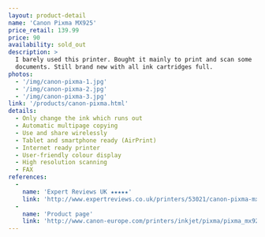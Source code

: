 ```yaml
---
layout: product-detail
name: 'Canon Pixma MX925'
price_retail: 139.99
price: 90
availability: sold_out
description: >
  I barely used this printer. Bought it mainly to print and scan some
  documents. Still brand new with all ink cartridges full.
photos:
  - '/img/canon-pixma-1.jpg'
  - '/img/canon-pixma-2.jpg'
  - '/img/canon-pixma-3.jpg'
link: '/products/canon-pixma.html'
details:
  - Only change the ink which runs out
  - Automatic multipage copying
  - Use and share wirelessly
  - Tablet and smartphone ready (AirPrint)
  - Internet ready printer
  - User-friendly colour display
  - High resolution scanning
  - FAX
references:
  -
    name: 'Expert Reviews UK ★★★★★'
    link: 'http://www.expertreviews.co.uk/printers/53021/canon-pixma-mx925-review'
  -
    name: 'Product page'
    link: 'http://www.canon-europe.com/printers/inkjet/pixma/pixma_mx925/'
---
```

